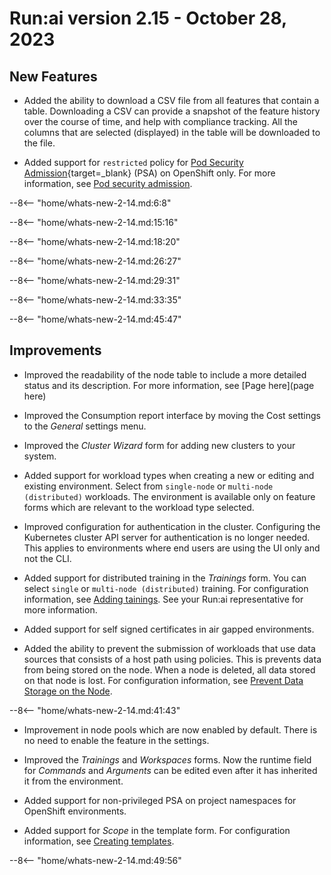 # Run:ai version 2.15 - October 28, 2023

## New Features

<!-- RUN-10221/RUN-10426 Projects V2 - User will be able to export a CSV report - NEW FEATURE -->
* Added the ability to download a CSV file from all features that contain a table. Downloading a CSV can provide a snapshot of the feature history over the course of time, and help with compliance tracking. All the columns that are selected (displayed) in the table will be downloaded to the file.

<!-- RUN-7495/RUN11388 Support PSA / SCCs V2 \(security mechanism for pods on K8S/OCP\)-->
* Added support for `restricted` policy for [Pod Security Admission](https://kubernetes.io/docs/concepts/security/pod-security-admission/){target=_blank} (PSA) on OpenShift only. For more information, see [Pod security admission](../admin/runai-setup/cluster-setup/cluster-prerequisites.md#pod-security-admission).

--8<-- "home/whats-new-2-14.md:6:8"

--8<-- "home/whats-new-2-14.md:15:16"

--8<-- "home/whats-new-2-14.md:18:20"

--8<-- "home/whats-new-2-14.md:26:27"

--8<-- "home/whats-new-2-14.md:29:31"

--8<-- "home/whats-new-2-14.md:33:35"

--8<-- "home/whats-new-2-14.md:45:47"

## Improvements

<!-- TODO RUN-9943/RUN-12176 Nodes - reflect the correct status of the node - add to nodes page the table from the TW ticket -->
* Improved the readability of the node table to include a more detailed status and its description. For more information, see [Page here](page here)

<!-- RUN-11421 Consumption report - Cost and bugs-->
* Improved the Consumption report interface by moving the Cost settings to the *General* settings menu.

<!-- RUN-7085/RUN-9480 Installation - Cluster wizard Improvements -->
* Improved the *Cluster Wizard* form for adding new clusters to your system.

<!-- RUN-9924/RUN-9925  Granular GPU compute time-slicing / Strict GPU compute time-slicing -->

<!-- RUN-10271/RUN-10321 Mark environment for workload type-->
* Added support for workload types when creating a new or editing and existing environment. Select from `single-node` or `multi-node (distributed)` workloads. The environment is available only on feature forms which are relevant to the workload type selected.

<!-- RUN-10639/RUN-11389 - Researcher Service Refactoring -->
* Improved configuration for authentication in the cluster. Configuring the Kubernetes cluster API server for authentication is no longer needed. This applies to environments where end users are using the UI only and not the CLI.

<!-- RUN-10404/RUN-11747 Submit distributed training
* RUN-11194/RUN-11239 All changes done in the UI for distributed training are hidden behind feature flag 
* RUN-11231/RUN-11240 Environment for distributed training
* RUN-11186/RUN-11241 Submitting an MPI/PT/TF/XGBoost distributed training from UI - 1st form page 
* RUN-11206/RUN-11242 Submitting distributed training from UI - 2nd form page
* RUN-11219/RUN-11602 Submitting an MPI distributed training from UI - 3rd form page
-->
* Added support for distributed training in the *Trainings* form. You can select `single` or `multi-node (distributed)` training. For configuration information, see [Adding tainings](../Researcher/user-interface/trainings.md#adding-trainings). See your Run:ai representative for more information.

<!-- RUN-10411/RUN-11390 Support self-signed certificates-->
* Added support for self signed certificates in air gapped environments.

<!-- RUN-10451/RUN-10452 Support new Kubernetes and OpenShift releases - Q3/2023-->

<!-- RUN-10602/RUN-10603 GPU Memory Request & Limit-->

<!-- RUN-10622/RUN-10625 Policy blocks workloads that attempt to store data on the node-->
* Added the ability to prevent the submission of workloads that use data sources that consists of a host path using policies. This is prevents data from being stored on the node. When a node is deleted, all data stored on that node is lost. For configuration information, see [Prevent Data Storage on the Node](##prevent-data-storage-on-the-node).

--8<-- "home/whats-new-2-14.md:41:43"

<!-- RUN-11282/RUN-11283 Nodepools enabled by default-->
* Improvement in node pools which are now enabled by default. There is no need to enable the feature in the settings.

<!-- RUN-11292/RUN-11592 General changes in favor of any asset based workload \(WS, training, DT\)-->
* Improved the *Trainings* and *Workspaces* forms. Now the runtime field for *Commands* and *Arguments* can be edited even after it has inherited it from the environment.

<!-- RUN-11525/RUN-11538 Support Kubernetes non-privileged PSA on project namespaces for Openshift-->
* Added support for non-privileged PSA on project namespaces for OpenShift environments.

<!-- RUN-11692/RUN-11694 Scoping for template-->
* Added support for *Scope* in the template form. For configuration information, see [Creating templates]().

--8<-- "home/whats-new-2-14.md:49:56"
